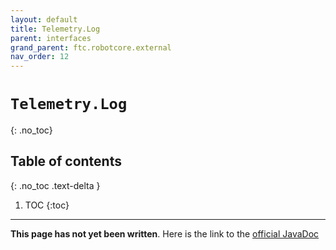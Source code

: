 ```yaml
---
layout: default
title: Telemetry.Log
parent: interfaces
grand_parent: ftc.robotcore.external
nav_order: 12
---
```

# `Telemetry.Log`
{: .no_toc}

## Table of contents
{: .no_toc .text-delta }

1. TOC
{:toc}
---
**This page has not yet been written**. Here is the link to the [official JavaDoc](https://ftctechnh.github.io/ftc_app/doc/javadoc/org/firstinspires/ftc/robotcore/external/Telemetry.Log.html)
        